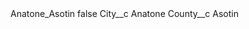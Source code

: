 <?xml version="1.0" encoding="UTF-8"?>
<CustomMetadata xmlns="http://soap.sforce.com/2006/04/metadata" xmlns:xsi="http://www.w3.org/2001/XMLSchema-instance" xmlns:xsd="http://www.w3.org/2001/XMLSchema">
    <label>Anatone_Asotin</label>
    <protected>false</protected>
    <values>
        <field>City__c</field>
        <value xsi:type="xsd:string">Anatone</value>
    </values>
    <values>
        <field>County__c</field>
        <value xsi:type="xsd:string">Asotin</value>
    </values>
</CustomMetadata>
